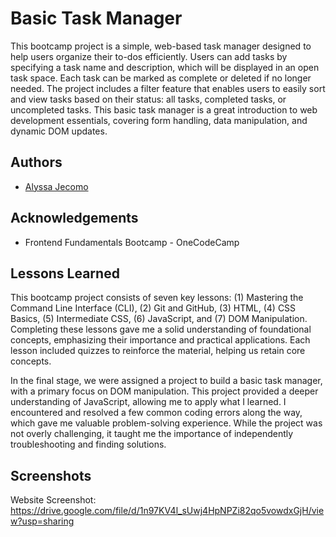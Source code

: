 
# Basic Task Manager

This bootcamp project is a simple, web-based task manager designed to help users organize their to-dos efficiently. Users can add tasks by specifying a task name and description, which will be displayed in an open task space. Each task can be marked as complete or deleted if no longer needed. The project includes a filter feature that enables users to easily sort and view tasks based on their status: all tasks, completed tasks, or uncompleted tasks. This basic task manager is a great introduction to web development essentials, covering form handling, data manipulation, and dynamic DOM updates.




## Authors

- [Alyssa Jecomo](https://github.com/Guo-Alyssa-Lyn)




## Acknowledgements

 - Frontend Fundamentals Bootcamp - OneCodeCamp

## Lessons Learned

This bootcamp project consists of seven key lessons: (1) Mastering the Command Line Interface (CLI), (2) Git and GitHub, (3) HTML, (4) CSS Basics, (5) Intermediate CSS, (6) JavaScript, and (7) DOM Manipulation. Completing these lessons gave me a solid understanding of foundational concepts, emphasizing their importance and practical applications. Each lesson included quizzes to reinforce the material, helping us retain core concepts.

In the final stage, we were assigned a project to build a basic task manager, with a primary focus on DOM manipulation. This project provided a deeper understanding of JavaScript, allowing me to apply what I learned. I encountered and resolved a few common coding errors along the way, which gave me valuable problem-solving experience. While the project was not overly challenging, it taught me the importance of independently troubleshooting and finding solutions.


## Screenshots

Website Screenshot: https://drive.google.com/file/d/1n97KV4l_sUwj4HpNPZi82qo5vowdxGjH/view?usp=sharing

